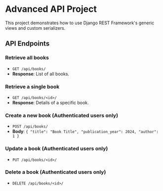 # Advanced API Project

This project demonstrates how to use Django REST Framework's generic views and custom serializers.

## API Endpoints

### Retrieve all books
- `GET /api/books/`
- **Response**: List of all books.

### Retrieve a single book
- `GET /api/books/<id>/`
- **Response**: Details of a specific book.

### Create a new book (Authenticated users only)
- `POST /api/books/`
- **Body**: `{ "title": "Book Title", "publication_year": 2024, "author": 1 }`

### Update a book (Authenticated users only)
- `PUT /api/books/<id>/`

### Delete a book (Authenticated users only)
- `DELETE /api/books/<id>/`
